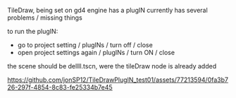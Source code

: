 TileDraw, being set on gd4 engine has a plugIN
currently has several problems / missing things

to run the plugIN:

- go to project setting / plugINs / turn off / close
- open project settings again / plugINs / turn ON / close

the scene should be dellll.tscn, were the tileDraw node is already added




https://github.com/jonSP12/TileDrawPlugIN_test01/assets/77213594/0fa3b726-297f-4854-8c83-fe25334b7e45

